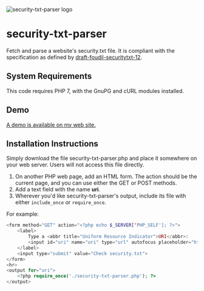 ![security-txt-parser logo](https://repository-images.githubusercontent.com/208955711/03aa0100-6ca8-11ea-972d-e27719dbae5e)

# security-txt-parser
Fetch and parse a website's security.txt file.  It is compliant with the specification as defined by [draft-foudil-securitytxt-12](https://datatracker.ietf.org/doc/draft-foudil-securitytxt/12/).

## System Requirements
This code requires PHP 7, with the GnuPG and cURL modules installed.

## Demo
[A demo is available on my web site.](https://colincogle.name/made/security-txt-parser/)

## Installation Instructions
Simply download the file security-txt-parser.php and place it somewhere on your web server.  Users will not access this file directly.

1. On another PHP web page, add an HTML form. The action should be the current page, and you can use either the GET or POST methods.
2. Add a text field with the name **uri**.
3. Wherever you'd like security-txt-parser's output, include its file with either `include_once` or `require_once`.

For example:
````php
<form method="GET" action="<?php echo $_SERVER['PHP_SELF']; ?>">
    <label>
        Type a <abbr title="Uniform Resource Indicator">URI</abbr>:
        <input id="uri" name="uri" type="url" autofocus placeholder="https://example.com" pattern="^https:\/\/.*" value="<?php echo $_REQUEST['uri'] ?? ''; ?>">
    </label>
    <input type="submit" value="Check security.txt">
</form>
<hr>
<output for="uri">
    <?php require_once('./security-txt-parser.php'); ?>
</output>
````